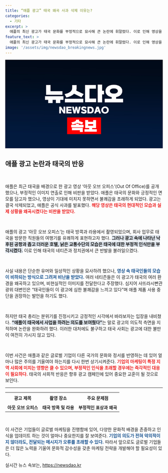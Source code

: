 ```yaml
---
title: “애플 광고” 태국 왜곡 사과 삭제 이유는?
categories:
  - 기타
excerpt: >
  애플의 최신 광고가 태국 문화를 부정적으로 묘사해 큰 논란에 휘말렸다. 이로 인해 영상을 삭제하고 사과한 애플, 자세한 사연과 태국 네티즌들의 반응을 알아보자! 클릭해 보세요!
feature_text: >
  애플의 최신 광고가 태국 문화를 부정적으로 묘사해 큰 논란에 휘말렸다. 이로 인해 영상을 삭제하고 사과한 애플, 자세한 사연과 태국 네티즌들의 반응을 알아보자! 클릭해 보세요!
image: '/assets/img/newsdao_breakingnews.jpg'
---
```


<p><img src="/assets/img/newsdao_breakingnews.jpg" alt="implanttips 속보" /></p>

<h2 data-ke-size="size26">애플 광고 논란과 태국의 반응</h2>

<p data-ke-size="size16">&nbsp;</p>

<p>애플은 최근 태국을 배경으로 한 광고 영상 ‘아웃 오브 오피스’(Out Of Office)를 공개했으나, 부정적인 이미지 연출로 인해 비판을 받았다. 애플은 태국의 문화와 긍정적인 면모를 담고자 했으나, 영상이 기대에 미치지 못하면서 불쾌감을 초래하게 되었다. 광고는 결국 삭제되었고, 애플은 공식 사과를 발표했다. <b><span style="color: #ee2323;">해당 영상은 태국의 현대적인 모습과 실제 상황을 왜곡시켰다는 비판을 받았다.</span></b></p>

<p data-ke-size="size16">&nbsp;</p>

<p>애플의 광고 ‘아웃 오브 오피스’는 태국 방콕과 라용에서 촬영되었으며, 회사 업무로 태국을 방문한 직원들의 여행기를 유쾌하게 표현하고자 했다. <b><span style="background-color: #21538527;">그러나 광고 속에 나타난 낙후된 공항과 좁고 더러운 호텔, 낡은 교통수단의 모습은 태국에 대한 부정적 인식만을 부각시켰다.</span></b> 이로 인해 태국의 네티즌과 정치권에서 큰 반발을 불러일으켰다.</p>

<p data-ke-size="size16">&nbsp;</p>

<p>사실 내용은 단순한 유머와 일상적인 상황을 묘사하려 했으나, <b><span style="color: #1a5490;">영상 속 태국인들의 모습이 비하되는 방식으로 그려져 비난을 받았다.</span></b> 여러 네티즌들은 이 광고가 태국의 여러 환경을 왜곡하고 있으며, 비현실적인 이미지를 전달한다고 주장했다. 심지어 사뜨라시빤관광위 대변인은 “태국인들이 이 광고에 심한 불쾌감을 느끼고 있다”며 애플 제품 사용 중단을 권장하는 발언을 하기도 했다.</p>

<p data-ke-size="size16">&nbsp;</p>

<p>하지만 태국 총리는 분위기를 진정시키고 긍정적인 시각에서 바라보자는 입장을 내비쳤다. <b><span style="background-color: #21538527;">“애플이 태국에서 사업을 하려는 의도를 보여줬다”</span></b>는 말로 광고의 의도적 측면을 지적하며 논란을 완화하려 했다. 이러한 대처에도 불구하고 태국 사회는 광고에 대한 불만이 여전히 가시지 않고 있다.</p>

<p data-ke-size="size16">&nbsp;</p>

<p>이번 사건은 애플과 같은 글로벌 기업이 다른 국가의 문화와 정서를 반영하는 데 있어 얼마나 많은 주의를 기울여야 하는지를 다시 한번 상기시켜준다. <b><span style="color: #ee2323;">기업의 마케팅이 특정 지역 사회에 미치는 영향은 클 수 있으며, 부정적인 인식을 초래할 경우에는 즉각적인 대응이 필요하다.</span></b> 태국의 사회적 반응은 향후 광고 캠페인에 있어 중요한 교훈이 될 것으로 보인다. </p>

<hr>

<table style="width: 100%; border-collapse: collapse;">
    <tbody>
        <tr>
            <td style="text-align: center; height: 30px;"><b>광고 제목</b></td>
            <td style="text-align: center; height: 30px;"><b>촬영 장소</b></td>
            <td style="text-align: center; height: 30px;"><b>주요 문제점</b></td>
        </tr>
        <tr>
            <td style="text-align: center; height: 17px;"><b>아웃 오브 오피스</b></td>
            <td style="text-align: center; height: 17px;"><b>태국 방콕 및 라용</b></td>
            <td style="text-align: center; height: 17px;"><b>부정적인 표상과 왜곡</b></td>
        </tr>
    </tbody>
</table>

<p data-ke-size="size16">&nbsp;</p>

<p>이 사건은 기업들이 글로벌 마케팅을 진행함에 있어, 다양한 문화적 배경을 존중하고 인식을 업데이트 하는 것이 얼마나 중요한지를 잘 보여준다. <b><span style="color: #1a5490;">기업의 의도가 전혀 악의적이지 않더라도, 전달되는 메시지가 오류를 초래할 수 있다.</span></b> 따라서 앞으로도 글로벌 기업들은 더 많은 노력을 기울여 문화적 감수성을 갖춘 마케팅 전략을 개발해야 할 필요성이 있다.</p>
실시간 뉴스 속보는, <a href="https://newsdao.kr" rel="dofollow">https://newsdao.kr</a>


